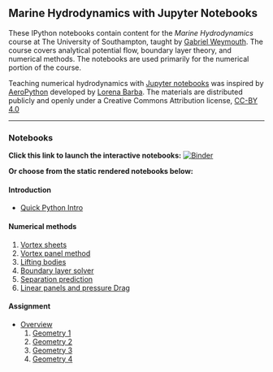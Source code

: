 
## Marine Hydrodynamics with Jupyter Notebooks

These IPython notebooks contain content for the *Marine Hydrodynamics* course at The University of Southampton, taught by [Gabriel Weymouth](http://www.southampton.ac.uk/engineering/about/staff/gdw1d12.page). The course covers analytical potential flow, boundary layer theory, and numerical methods. The notebooks are used primarily for the numerical portion of the course.

Teaching numerical hydrodynamics with [Jupyter notebooks](http://jupyter.org/) was inspired by [AeroPython](https://github.com/barbagroup/AeroPython) developed by [Lorena Barba](http://lorenabarba.com/). The materials are distributed publicly and openly under a Creative Commons Attribution license, [CC-BY 4.0](https://creativecommons.org/licenses/by/4.0/)

--- 
### Notebooks

__Click this link to launch the interactive notebooks:__
[![Binder](http://mybinder.org/badge.svg)](http://mybinder.org:/repo/weymouth/marinehydro)

__Or choose from the static rendered notebooks below:__

#### Introduction
* [Quick Python Intro](http://nbviewer.ipython.org/urls/github.com/weymouth/MarineHydro/blob/master/lessons/0_0_QuickPythonIntro.ipynb)

#### Numerical methods
1. [Vortex sheets](http://nbviewer.ipython.org/urls/github.com/weymouth/MarineHydro/blob/master/lessons/3_1_VortexSheet.ipynb)
1. [Vortex panel method](http://nbviewer.ipython.org/urls/github.com/weymouth/MarineHydro/blob/master/lessons/3_2_VortexPanelMethod.ipynb)
1. [Lifting bodies](http://nbviewer.ipython.org/urls/github.com/weymouth/MarineHydro/blob/master/lessons/3_3_LiftingBodies.ipynb)
1. [Boundary layer solver](http://nbviewer.ipython.org/urls/github.com/weymouth/MarineHydro/blob/master/lessons/3_4_BoundaryLayerSolver.ipynb)
1. [Separation prediction](http://nbviewer.ipython.org/urls/github.com/weymouth/MarineHydro/blob/master/lessons/3_5_SeparationPrediction.ipynb)
1. [Linear panels and pressure Drag](http://nbviewer.ipython.org/urls/github.com/weymouth/MarineHydro/blob/master/lessons/3_6_PressureDrag.ipynb)

#### Assignment
* [Overview](http://nbviewer.ipython.org/urls/github.com/weymouth/MarineHydro/blob/master/lessons/Assignment.ipynb)
  1. [Geometry 1](http://nbviewer.ipython.org/urls/github.com/weymouth/MarineHydro/blob/master/geoms/Geom_1.ipynb)
  1. [Geometry 2](http://nbviewer.ipython.org/urls/github.com/weymouth/MarineHydro/blob/master/geoms/Geom_2.ipynb)
  1. [Geometry 3](http://nbviewer.ipython.org/urls/github.com/weymouth/MarineHydro/blob/master/geoms/Geom_3.ipynb)
  1. [Geometry 4](http://nbviewer.ipython.org/urls/github.com/weymouth/MarineHydro/blob/master/geoms/Geom_4.ipynb)
